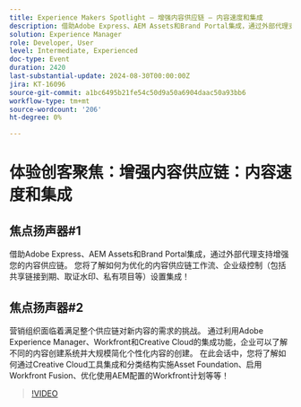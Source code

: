 ```yaml
---
title: Experience Makers Spotlight — 增强内容供应链 — 内容速度和集成
description: 借助Adobe Express、AEM Assets和Brand Portal集成，通过外部代理支持增强您的内容供应链。 您将了解如何为优化的内容供应链工作流、企业级控制（包括共享链接到期、取证水印、私有项目等）设置集成！
solution: Experience Manager
role: Developer, User
level: Intermediate, Experienced
doc-type: Event
duration: 2420
last-substantial-update: 2024-08-30T00:00:00Z
jira: KT-16096
source-git-commit: a1bc6495b21fe54c50d9a50a6904daac50a93bb6
workflow-type: tm+mt
source-wordcount: '206'
ht-degree: 0%

---
```



# 体验创客聚焦：增强内容供应链：内容速度和集成

## 焦点扬声器#1

借助Adobe Express、AEM Assets和Brand Portal集成，通过外部代理支持增强您的内容供应链。 您将了解如何为优化的内容供应链工作流、企业级控制（包括共享链接到期、取证水印、私有项目等）设置集成！

## 焦点扬声器#2

营销组织面临着满足整个供应链对新内容的需求的挑战。 通过利用Adobe Experience Manager、Workfront和Creative Cloud的集成功能，企业可以了解不同的内容创建系统并大规模简化个性化内容的创建。 在此会话中，您将了解如何通过Creative Cloud工具集成和分类结构实施Asset Foundation、启用Workfront Fusion、优化使用AEM配置的Workfront计划等等！

>[!VIDEO](https://video.tv.adobe.com/v/3433169/?learn=on)
